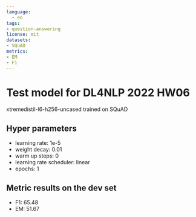 ```yaml
---
language: 
  - en
tags:
- question-answering
license: mit
datasets:
- SQuAD
metrics:
- EM
- F1
---
```


# Test model for DL4NLP 2022 HW06  
xtremedistil-l6-h256-uncased trained on SQuAD

## Hyper parameters
- learning rate: 1e-5 
- weight decay: 0.01
- warm up steps: 0
- learning rate scheduler: linear 
- epochs: 1

## Metric results on the dev set
- F1: 65.48
- EM: 51.67
